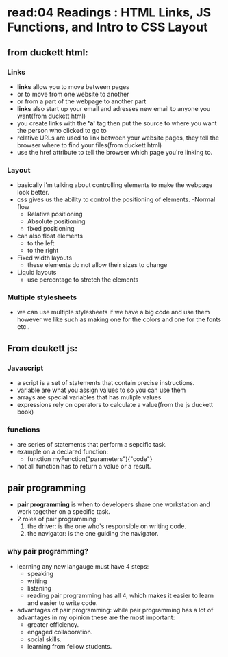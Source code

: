 # read:04 Readings : HTML Links, JS Functions, and Intro to CSS Layout
## from duckett html: 
### Links
- **links** allow you to move between pages 
- or to move from one website to another
- or from a part of the webpage to another part 
- **links** also start up your email and adresses new email to anyone you want(from duckett html)
- you create links with the **'a'** tag then put the source to where you want the person who clicked to go to
- relative URLs are used to link between your website pages, they tell the browser where to find your files(from duckett html)
- use the href attribute to tell the browser which page you're linking to.

### Layout
- basically i'm talking about controlling elements to make the webpage look better.
- css gives us the ability to control the positioning of elements.
	-Normal flow
	- Relative positioning
	- Absolute positioning
	- fixed positioning
- can also float elements 
	- to the left
	- to the right
- Fixed width layouts
	- these elements do not allow their sizes to change
- Liquid layouts
	- use percentage to stretch the elements

### Multiple stylesheets
- we can use multiple stylesheets if we have a big code
	and use them however we like such as making one 
	for the colors and one for the fonts etc..

## From dcukett js:

### Javascript
- a script is a set of statements that contain precise instructions.
- variable are what you assign values to so you can use them
- arrays are special variables that has muliple values
- expressions rely on operators to calculate a value(from the js duckett book)

### functions
- are series of statements that perform a sepcific task.
- example on a declared function:
	- function myFunction("parameters"){"code"}
- not all function has to return a value or a result.

## pair programming
- **pair programming** is when to developers share one workstation and work together on a specific task.
- 2 roles of pair programming:
	1. the driver: is the one who's responsible on writing code.
	2. the navigator: is the one guiding the navigator.
### why pair programming?
- learning any new langauge must have 4 steps:
	- speaking
	- writing
	- listening
	- reading
pair programming has all 4, which makes it easier to learn and easier to write code.
- advantages of pair programming:
	while pair programming has a lot of advantages in my opinion these are 
	the most important:
	- greater efficiency.
	- engaged collaboration.
	- social skills.
	- learning from fellow students.


